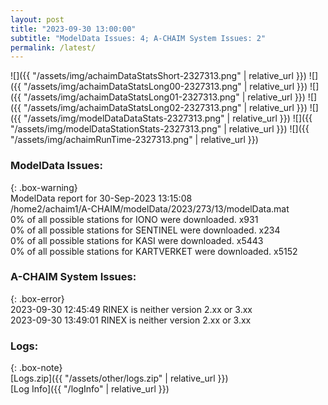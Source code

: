```yaml
---
layout: post
title: "2023-09-30 13:00:00"
subtitle: "ModelData Issues: 4; A-CHAIM System Issues: 2"
permalink: /latest/
---
```


![]({{ "/assets/img/achaimDataStatsShort-2327313.png" | relative_url }})
![]({{ "/assets/img/achaimDataStatsLong00-2327313.png" | relative_url }})
![]({{ "/assets/img/achaimDataStatsLong01-2327313.png" | relative_url }})
![]({{ "/assets/img/achaimDataStatsLong02-2327313.png" | relative_url }})
![]({{ "/assets/img/modelDataDataStats-2327313.png" | relative_url }})
![]({{ "/assets/img/modelDataStationStats-2327313.png" | relative_url }})
![]({{ "/assets/img/achaimRunTime-2327313.png" | relative_url }})


### ModelData Issues:  
  
{: .box-warning}  
 ModelData report for 30-Sep-2023 13:15:08   
 /home2/achaim1/A-CHAIM/modelData/2023/273/13/modelData.mat   
 0% of all possible stations for IONO were downloaded. x931   
 0% of all possible stations for SENTINEL were downloaded. x234   
 0% of all possible stations for KASI were downloaded. x5443   
 0% of all possible stations for KARTVERKET were downloaded. x5152   
  
### A-CHAIM System Issues:  
  
{: .box-error}  
2023-09-30 12:45:49 RINEX is neither version 2.xx or 3.xx  
2023-09-30 13:49:01 RINEX is neither version 2.xx or 3.xx  

### Logs:  
  
{: .box-note}  
[Logs.zip]({{ "/assets/other/logs.zip" | relative_url }})  
[Log Info]({{ "/logInfo" | relative_url }})  

